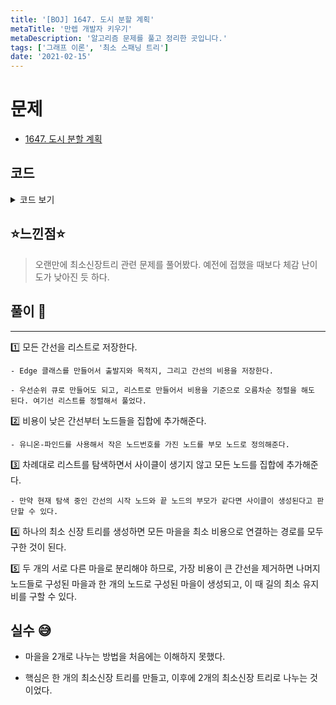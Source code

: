 ```yaml
---
title: '[BOJ] 1647. 도시 분할 계획'
metaTitle: '만렙 개발자 키우기'
metaDescription: '알고리즘 문제를 풀고 정리한 곳입니다.'
tags: ['그래프 이론', '최소 스패닝 트리']
date: '2021-02-15'
---
```



# 문제
- [1647. 도시 분할 계획](https://www.acmicpc.net/problem/1647)

## 코드

<details><summary> 코드 보기 </summary>

``` java
import java.io.BufferedReader;
import java.io.IOException;
import java.io.InputStreamReader;
import java.util.ArrayList;
import java.util.Collections;
import java.util.List;
import java.util.StringTokenizer;

class Edge implements Comparable{
    int src, dst, cost;

    public Edge(int src, int dst, int cost) {
        this.src = src;
        this.dst = dst;
        this.cost = cost;
    }

    @Override
    public int compareTo(Object o) {
        return this.cost - ((Edge)o).cost;
    }
}

public class Q1647 {
    static int n, m, parent[];
    static List<Edge> adj;

    public static void main(String[] args) throws IOException {
        init();
        solution();
    }

    private static void solution() {
        int ans = 0, last = 0;
        for (int i = 0; i < adj.size(); i++) {
            Edge here = adj.get(i);
            int u = here.src, v = here.dst, cost = here.cost;
            u = find(u); v = find(v);
            if(u == v) continue;
            union(u, v);
            ans += cost;
            last = cost;
        }
        System.out.println(ans - last);
    }

    private static void union(int u, int v) {
        u = find(u); v = find(v);
        if(u == v) return;
        if(u > v){
            int temp = u;
            u = v;
            v = temp;
        }
        parent[v] = u;
    }

    private static int find(int v) {
        if(parent[v] == v) return v;
        return parent[v] = find(parent[v]);
    }

    private static void init() throws IOException {
        BufferedReader br = new BufferedReader(new InputStreamReader(System.in));
        StringTokenizer st = new StringTokenizer(br.readLine());
        n = Integer.parseInt(st.nextToken());
        m = Integer.parseInt(st.nextToken());
        adj = new ArrayList<>();
        parent = new int[n + 1];
        for (int i = 0; i <= n; i++)
            parent[i] = i;

        for (int i = 0; i < m; i++) {
            st = new StringTokenizer(br.readLine());
            int s = Integer.parseInt(st.nextToken());
            int d = Integer.parseInt(st.nextToken());
            int c = Integer.parseInt(st.nextToken());
            adj.add(new Edge(s, d, c));
        }

        Collections.sort(adj);
    }
}

```
</details>

## ⭐️느낀점⭐️
> 오랜만에 최소신장트리 관련 문제를 풀어봤다. 예전에 접했을 때보다 체감 난이도가 낮아진 듯 하다.

## 풀이 📣
<hr/>

1️⃣ 모든 간선을 리스트로 저장한다.

    - Edge 클래스를 만들어서 출발지와 목적지, 그리고 간선의 비용을 저장한다.

    - 우선순위 큐로 만들어도 되고, 리스트로 만들어서 비용을 기준으로 오름차순 정렬을 해도 된다. 여기선 리스트를 정렬해서 풀었다.


2️⃣ 비용이 낮은 간선부터 노드들을 집합에 추가해준다.

    - 유니온-파인드를 사용해서 작은 노드번호를 가진 노드를 부모 노드로 정의해준다.


3️⃣ 차례대로 리스트를 탐색하면서 사이클이 생기지 않고 모든 노드를 집합에 추가해준다.

    - 만약 현재 탐색 중인 간선의 시작 노드와 끝 노드의 부모가 같다면 사이클이 생성된다고 판단할 수 있다.


4️⃣ 하나의 최소 신장 트리를 생성하면 모든 마을을 최소 비용으로 연결하는 경로를 모두 구한 것이 된다.


5️⃣ 두 개의 서로 다른 마을로 분리해야 하므로, 가장 비용이 큰 간선을 제거하면 나머지 노드들로 구성된 마을과 한 개의 노드로 구성된 마을이 생성되고, 이 때 길의 최소 유지비를 구할 수 있다.

## 실수 😅
- 마을을 2개로 나누는 방법을 처음에는 이해하지 못했다.

- 핵심은 한 개의 최소신장 트리를 만들고, 이후에 2개의 최소신장 트리로 나누는 것이었다.
